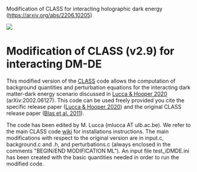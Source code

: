
Modification of CLASS for interacting holographic dark energy (https://arxiv.org/abs/2206.10205)


[![](https://img.shields.io/badge/arXiv-2002.06127%20-red.svg)](https://arxiv.org/abs/2002.06127)

# Modification of CLASS (v2.9) for interacting DM-DE

This modified version of the [CLASS](https://github.com/lesgourg/class_public) code allows the computation of background quantities and perturbation equations for the interacting dark matter-dark energy scenario discussed in [Lucca & Hooper 2020](https://arxiv.org/abs/2002.06127) (arXiv:2002.06127). This code can be used freely provided you cite the specific release paper ([Lucca & Hooper 2020](https://arxiv.org/abs/2002.06127)) and the original CLASS release paper ([Blas et al. 2011](https://arxiv.org/abs/1104.2933)).

The code has been edited by M. Lucca (mlucca AT ulb.ac.be). We refer to the main CLASS code [wiki](https://github.com/lesgourg/class_public/wiki/Installation) for installations instructions. The main modifications with respect to the original version are in input.c, background.c and .h, and perturbations.c (always enclosed in the comments "BEGIN/END MODIFICATION ML"). An input file test_iDMDE.ini has been created with the basic quantities needed in order to run the modified code.




